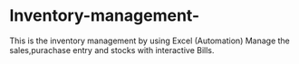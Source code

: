 # Inventory-management-
This is the inventory management by using Excel (Automation) 
Manage the sales,purachase entry and stocks with interactive Bills.
